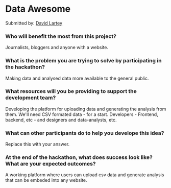 # Data Awesome

Submitted by: [David Lartey](https://github.com/dbilovd)


### Who will benefit the most from this project?

Journalists, bloggers and anyone with a website.


### What is the problem you are trying to solve by participating in the hackathon?

Making data and analysed data more available to the general public.



### What resources will you be providing to support the development team?

Developing the platform for uploading data and generating the analysis from them.
We'll need CSV formated data - for a start.
Developers - Frontend, backend, etc - and designers and data-analysts, etc.


### What can other participants do to help you develope this idea?

Replace this with your answer.


### At the end of the hackathon, what does success look like? What are your expected outcomes?

A working platform where users can upload csv data and generate analysis that can be embeded into any website.



